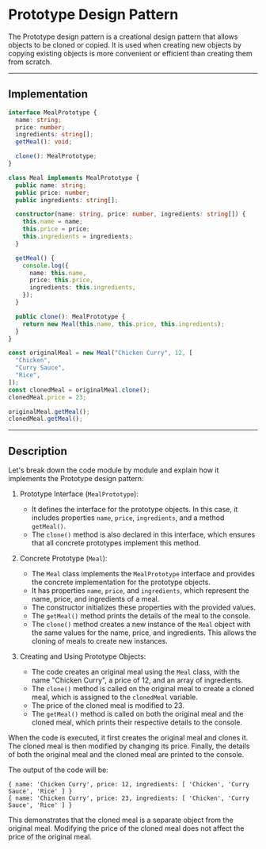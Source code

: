 # Prototype Design Pattern

The Prototype design pattern is a creational design pattern that allows objects to be cloned or copied. It is used when creating new objects by copying existing objects is more convenient or efficient than creating them from scratch.

<hr>

## Implementation

```typescript
interface MealPrototype {
  name: string;
  price: number;
  ingredients: string[];
  getMeal(): void;

  clone(): MealPrototype;
}

class Meal implements MealPrototype {
  public name: string;
  public price: number;
  public ingredients: string[];

  constructor(name: string, price: number, ingredients: string[]) {
    this.name = name;
    this.price = price;
    this.ingredients = ingredients;
  }

  getMeal() {
    console.log({
      name: this.name,
      price: this.price,
      ingredients: this.ingredients,
    });
  }

  public clone(): MealPrototype {
    return new Meal(this.name, this.price, this.ingredients);
  }
}

const originalMeal = new Meal("Chicken Curry", 12, [
  "Chicken",
  "Curry Sauce",
  "Rice",
]);
const clonedMeal = originalMeal.clone();
clonedMeal.price = 23;

originalMeal.getMeal();
clonedMeal.getMeal();
```

<hr>

## Description

Let's break down the code module by module and explain how it implements the Prototype design pattern:

1. Prototype Interface (`MealPrototype`):

   - It defines the interface for the prototype objects. In this case, it includes properties `name`, `price`, `ingredients`, and a method `getMeal()`.
   - The `clone()` method is also declared in this interface, which ensures that all concrete prototypes implement this method.

2. Concrete Prototype (`Meal`):

   - The `Meal` class implements the `MealPrototype` interface and provides the concrete implementation for the prototype objects.
   - It has properties `name`, `price`, and `ingredients`, which represent the name, price, and ingredients of a meal.
   - The constructor initializes these properties with the provided values.
   - The `getMeal()` method prints the details of the meal to the console.
   - The `clone()` method creates a new instance of the `Meal` object with the same values for the name, price, and ingredients. This allows the cloning of meals to create new instances.

3. Creating and Using Prototype Objects:
   - The code creates an original meal using the `Meal` class, with the name "Chicken Curry", a price of 12, and an array of ingredients.
   - The `clone()` method is called on the original meal to create a cloned meal, which is assigned to the `clonedMeal` variable.
   - The price of the cloned meal is modified to 23.
   - The `getMeal()` method is called on both the original meal and the cloned meal, which prints their respective details to the console.

When the code is executed, it first creates the original meal and clones it. The cloned meal is then modified by changing its price. Finally, the details of both the original meal and the cloned meal are printed to the console.

The output of the code will be:

```
{ name: 'Chicken Curry', price: 12, ingredients: [ 'Chicken', 'Curry Sauce', 'Rice' ] }
{ name: 'Chicken Curry', price: 23, ingredients: [ 'Chicken', 'Curry Sauce', 'Rice' ] }
```

This demonstrates that the cloned meal is a separate object from the original meal. Modifying the price of the cloned meal does not affect the price of the original meal.
